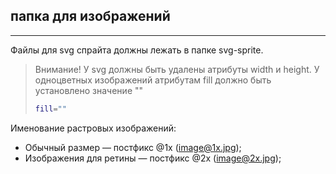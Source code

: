 ## папка для изображений
---
Файлы для svg спрайта должны лежать в папке svg-sprite.
> Внимание! У svg должны быть удалены атрибуты width и height. У одноцветных изображений атрибутам fill должно быть установлено значение ""
> ```sh 
> fill=""
> ```


Именование растровых изображений: 
* Обычный размер — постфикс @1x (image@1x.jpg);
* Изображения для ретины — постфикс @2x (image@2x.jpg);

